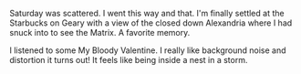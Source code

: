 Saturday was scattered. I went this way and that. I'm finally settled at the Starbucks on Geary with a view of the closed down Alexandria where I had snuck into to see the Matrix. A favorite memory.

I listened to some My Bloody Valentine. I really like background noise and distortion it turns out! It feels like being inside a nest in a storm.
